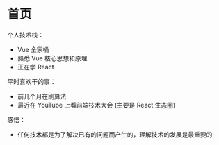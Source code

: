 # 首页

个人技术栈：
- Vue 全家桶
- 熟悉 Vue 核心思想和原理
- 正在学 React

平时喜欢干的事：
- 前几个月在刷算法
- 最近在 YouTube 上看前端技术大会 (主要是 React 生态圈)

感悟：
- 任何技术都是为了解决已有的问题而产生的，理解技术的发展是最重要的
